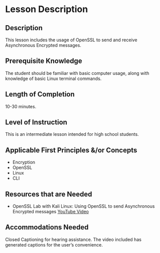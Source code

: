 # Lesson Description

## Description
This lesson includes the usage of OpenSSL to send and receive Asynchronous Encrypted messages.

## Prerequisite Knowledge
The student should be familiar with basic computer usage, along with knowledge of basic Linux terminal commands.

## Length of Completion
10-30 minutes.

## Level of Instruction
This is an intermediate lesson intended for high school students.

## Applicable First Principles &/or Concepts
- Encryption
- OpenSSL
- Linux
- CLI

## Resources that are Needed
- OpenSSL Lab with Kali Linux: Using OpenSSL to send Asynchronous Encrypted messages [YouTube Video](https://www.youtube.com/watch?v=Q764OumalJo)

## Accommodations Needed
Closed Captioning for hearing assistance. The video included has generated captions for the user’s convenience.
